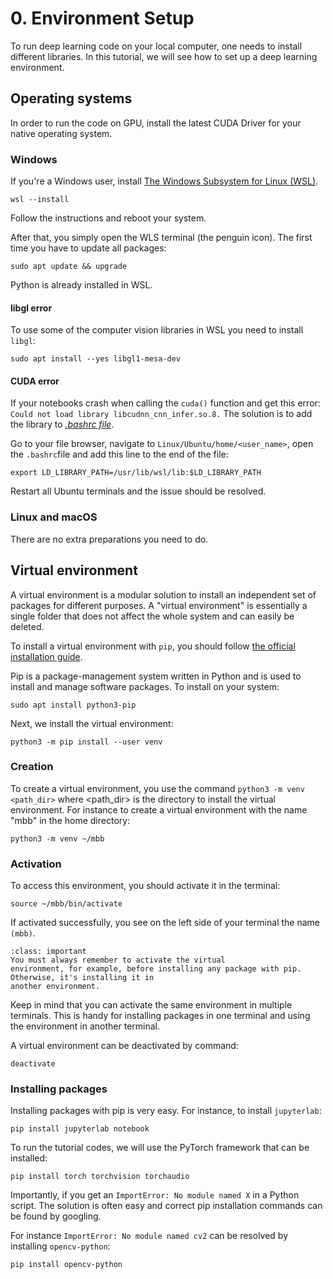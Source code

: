 # 0. Environment Setup

To run deep learning code on your local computer, one needs to install different libraries. In this 
tutorial, we will see how to set up a deep learning environment.

## Operating systems

In order to run the code on GPU, install the latest CUDA Driver for your native operating system.

### Windows

If you're a Windows user, install 
[The Windows Subsystem for Linux (WSL)](https://learn.microsoft.com/en-us/windows/wsl/install).

    wsl --install

Follow the instructions and reboot your system.

After that, you simply open the WLS terminal (the penguin icon).
The first time you have to update all packages:
    
    sudo apt update && upgrade

Python is already installed in WSL.

#### libgl error

To use some of the computer vision libraries in WSL you need to install `libgl`:

    sudo apt install --yes libgl1-mesa-dev

#### CUDA error

If your notebooks crash when calling the `cuda()` function and get this error: 
`Could not load library libcudnn_cnn_infer.so.8.` The solution is to add the library to 
[*.bashrc file*](https://discuss.pytorch.org/t/libcudnn-cnn-infer-so-8-library-can-not-found/164661).

Go to your file browser, navigate to `Linux/Ubuntu/home/<user_name>`, open the `.bashrc`file and add
this line to the end of the file:

    export LD_LIBRARY_PATH=/usr/lib/wsl/lib:$LD_LIBRARY_PATH

Restart all Ubuntu terminals and the issue should be resolved.

### Linux and macOS

There are no extra preparations you need to do.

## Virtual environment

A virtual environment is a modular solution to install an independent set of packages for 
different purposes. A "virtual environment" is essentially a single folder that does not affect 
the whole system and can easily be deleted.


To install a virtual environment with `pip`, you should follow 
[the official installation guide](https://packaging.python.org/en/latest/guides/installing-using-pip-and-virtual-environments/).

Pip is a package-management system written in Python and is used to install and manage software 
packages. To install on your system:

    sudo apt install python3-pip

Next, we install the virtual environment:

    python3 -m pip install --user venv

### Creation

To create a virtual environment, you use the command `python3 -m venv <path_dir>` where <path_dir>
is the directory to install the virtual environment. For instance to create a virtual environment
with the name "mbb" in the home directory:

    python3 -m venv ~/mbb

### Activation

To access this environment, you should activate it in the terminal:

    source ~/mbb/bin/activate

If activated successfully, you see on the left side of your terminal the name `(mbb)`.

```{admonition} Important Note
:class: important
You must always remember to activate the virtual 
environment, for example, before installing any package with pip. Otherwise, it's installing it in 
another environment.

``` 

Keep in mind that you can activate the same environment in multiple terminals. This is handy
for installing packages in one terminal and using the environment in another terminal.

A virtual environment can be deactivated by command:

    deactivate

### Installing packages

Installing packages with pip is very easy. For instance, to install `jupyterlab`:

    pip install jupyterlab notebook

To run the tutorial codes, we will use the PyTorch framework that can be installed:

    pip install torch torchvision torchaudio

Importantly, if you get an `ImportError: No module named X` in a Python script. The solution is
often easy and correct pip installation commands can be found by googling.

For instance `ImportError: No module named cv2` can be resolved by installing `opencv-python`:

    pip install opencv-python 

